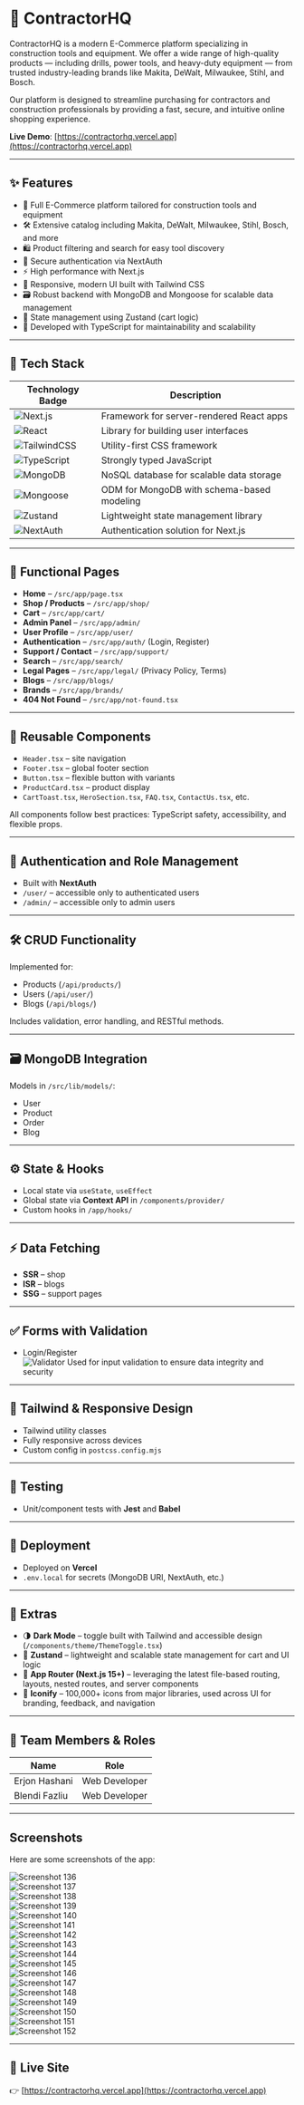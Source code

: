 # 🚧 ContractorHQ

ContractorHQ is a modern E-Commerce platform specializing in construction tools and equipment. We offer a wide range of high-quality products — including drills, power tools, and heavy-duty equipment — from trusted industry-leading brands like Makita, DeWalt, Milwaukee, Stihl, and Bosch.

Our platform is designed to streamline purchasing for contractors and construction professionals by providing a fast, secure, and intuitive online shopping experience.

**Live Demo**: [https://contractorhq.vercel.app](https://contractorhq.vercel.app)

---

## ✨ Features

- 🛒 Full E-Commerce platform tailored for construction tools and equipment  
- 🛠 Extensive catalog including Makita, DeWalt, Milwaukee, Stihl, Bosch, and more  
- 🛍️ Product filtering and search for easy tool discovery  
- 🔐 Secure authentication via NextAuth  
- ⚡️ High performance with Next.js  
- 🎨 Responsive, modern UI built with Tailwind CSS  
- 🗃️ Robust backend with MongoDB and Mongoose for scalable data management  
- 🔄 State management using Zustand (cart logic)  
- 🔧 Developed with TypeScript for maintainability and scalability  

---

## 🧱 Tech Stack

| Technology Badge | Description                                             |
|------------------|---------------------------------------------------------|
| ![Next.js](https://img.shields.io/badge/Next.js-000000?style=for-the-badge&logo=nextdotjs&logoColor=white) | Framework for server-rendered React apps               |
| ![React](https://img.shields.io/badge/React-20232A?style=for-the-badge&logo=react&logoColor=61DAFB) | Library for building user interfaces                   |
| ![TailwindCSS](https://img.shields.io/badge/Tailwind_CSS-38B2AC?style=for-the-badge&logo=tailwind-css&logoColor=white) | Utility-first CSS framework                            |
| ![TypeScript](https://img.shields.io/badge/TypeScript-007ACC?style=for-the-badge&logo=typescript&logoColor=white) | Strongly typed JavaScript                              |
| ![MongoDB](https://img.shields.io/badge/MongoDB-4EA94B?style=for-the-badge&logo=mongodb&logoColor=white) | NoSQL database for scalable data storage               |
| ![Mongoose](https://img.shields.io/badge/Mongoose-D54C1D?style=for-the-badge&logo=mongoose&logoColor=white) | ODM for MongoDB with schema-based modeling             |
| ![Zustand](https://img.shields.io/badge/Zustand-00C1D4?style=for-the-badge&logo=zustand&logoColor=white) | Lightweight state management library                   |
| ![NextAuth](https://img.shields.io/badge/Auth-NextAuth.js-orange?style=for-the-badge) | Authentication solution for Next.js                    |

---

## 📄 Functional Pages

- **Home** – `/src/app/page.tsx`  
- **Shop / Products** – `/src/app/shop/`  
- **Cart** – `/src/app/cart/`  
- **Admin Panel** – `/src/app/admin/`  
- **User Profile** – `/src/app/user/`  
- **Authentication** – `/src/app/auth/` (Login, Register)  
- **Support / Contact** – `/src/app/support/`  
- **Search** – `/src/app/search/`  
- **Legal Pages** – `/src/app/legal/` (Privacy Policy, Terms)  
- **Blogs** – `/src/app/blogs/`  
- **Brands** – `/src/app/brands/`  
- **404 Not Found** – `/src/app/not-found.tsx`  

---

## 🧩 Reusable Components

- `Header.tsx` – site navigation  
- `Footer.tsx` – global footer section  
- `Button.tsx` – flexible button with variants  
- `ProductCard.tsx` – product display  
- `CartToast.tsx`, `HeroSection.tsx`, `FAQ.tsx`, `ContactUs.tsx`, etc.  

All components follow best practices: TypeScript safety, accessibility, and flexible props.

---

## 🔐 Authentication and Role Management

- Built with **NextAuth**  
- `/user/` – accessible only to authenticated users  
- `/admin/` – accessible only to admin users  

---

## 🛠 CRUD Functionality

Implemented for:

- Products (`/api/products/`)  
- Users (`/api/user/`)  
- Blogs (`/api/blogs/`)  

Includes validation, error handling, and RESTful methods.

---

## 🗃️ MongoDB Integration

Models in `/src/lib/models/`:

- User  
- Product  
- Order  
- Blog  

---

## ⚙️ State & Hooks

- Local state via `useState`, `useEffect`  
- Global state via **Context API** in `/components/provider/`  
- Custom hooks in `/app/hooks/`  

---

## ⚡ Data Fetching

- **SSR** – shop
- **ISR** – blogs 
- **SSG** – support pages

---

## ✅ Forms with Validation

- Login/Register  
![Validator](https://img.shields.io/badge/validator-✔️-blue) Used for input validation to ensure data integrity and security


---

## 🎨 Tailwind & Responsive Design

- Tailwind utility classes  
- Fully responsive across devices  
- Custom config in `postcss.config.mjs`

---

## 🧪 Testing

- Unit/component tests with **Jest** and **Babel**

---

## 🚀 Deployment

- Deployed on **Vercel**  
- `.env.local` for secrets (MongoDB URI, NextAuth, etc.)

---

## 🌙 Extras

- 🌗 **Dark Mode** – toggle built with Tailwind and accessible design (`/components/theme/ThemeToggle.tsx`) 
- 🔁 **Zustand** – lightweight and scalable state management for cart and UI logic  
- 🧭 **App Router (Next.js 15+)** – leveraging the latest file-based routing, layouts, nested routes, and server components  
- 🧩 **Iconify** – 100,000+ icons from major libraries, used across UI for branding, feedback, and navigation  

---

## 👥 Team Members & Roles

| Name          | Role          |
| ------------- | ------------- |
| Erjon Hashani | Web Developer |
| Blendi Fazliu | Web Developer |

---

## Screenshots

Here are some screenshots of the app:

![Screenshot 136](./docs/screenshots/Screenshot%20(136).png)  
![Screenshot 137](./docs/screenshots/Screenshot%20(137).png)  
![Screenshot 138](./docs/screenshots/Screenshot%20(138).png)  
![Screenshot 139](./docs/screenshots/Screenshot%20(139).png)  
![Screenshot 140](./docs/screenshots/Screenshot%20(140).png)  
![Screenshot 141](./docs/screenshots/Screenshot%20(141).png)  
![Screenshot 142](./docs/screenshots/Screenshot%20(142).png)  
![Screenshot 143](./docs/screenshots/Screenshot%20(143).png)  
![Screenshot 144](./docs/screenshots/Screenshot%20(144).png)  
![Screenshot 145](./docs/screenshots/Screenshot%20(145).png)  
![Screenshot 146](./docs/screenshots/Screenshot%20(146).png)  
![Screenshot 147](./docs/screenshots/Screenshot%20(147).png)  
![Screenshot 148](./docs/screenshots/Screenshot%20(148).png)  
![Screenshot 149](./docs/screenshots/Screenshot%20(149).png)  
![Screenshot 150](./docs/screenshots/Screenshot%20(150).png)  
![Screenshot 151](./docs/screenshots/Screenshot%20(151).png)  
![Screenshot 152](./docs/screenshots/Screenshot%20(152).png)  

---

## 🔗 Live Site

👉 [https://contractorhq.vercel.app](https://contractorhq.vercel.app)